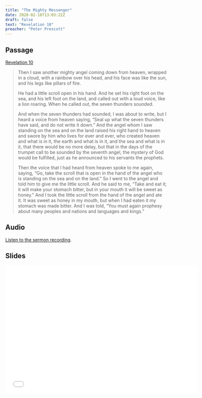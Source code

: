 ```yaml
---
title: "The Mighty Messenger"
date: 2020-02-16T13:03:22Z
draft: false
text: "Revelation 10"
preacher: "Peter Prescott"
---
```


## Passage
[Revelation 10](https://www.biblegateway.com/passage/?search=Revelation+10&version=NIV)

> Then I saw another mighty angel coming down from heaven, wrapped in a cloud, with a rainbow over his head, and his face was like the sun, and his legs like pillars of fire. 
> 
> He had a little scroll open in his hand. And he set his right foot on the sea, and his left foot on the land, and called out with a loud voice, like a lion roaring. When he called out, the seven thunders sounded. 
>
> And when the seven thunders had sounded, I was about to write, but I heard a voice from heaven saying, “Seal up what the seven thunders have said, and do not write it down.” And the angel whom I saw standing on the sea and on the land raised his right hand to heaven and swore by him who lives for ever and ever, who created heaven and what is in it, the earth and what is in it, and the sea and what is in it, that there would be no more delay, but that in the days of the trumpet call to be sounded by the seventh angel, the mystery of God would be fulfilled, just as he announced to his servants the prophets.
>
> Then the voice that I had heard from heaven spoke to me again, saying, “Go, take the scroll that is open in the hand of the angel who is standing on the sea and on the land.” So I went to the angel and told him to give me the little scroll. And he said to me, “Take and eat it; it will make your stomach bitter, but in your mouth it will be sweet as honey.” And I took the little scroll from the hand of the angel and ate it. It was sweet as honey in my mouth, but when I had eaten it my stomach was made bitter. And I was told, “You must again prophesy about many peoples and nations and languages and kings.”

## Audio
[Listen to the sermon recording](/audio/2020-02-16-am--Revelation10--The_Mighty_Messenger.m4a).

## Slides
<iframe src="/slides/2020-02-rev10.pdf" style="border:0px #ffffff none;" scrolling="no" frameborder="1" marginheight="0px" marginwidth="0px" height="400px" width="600px" allowfullscreen></iframe>
